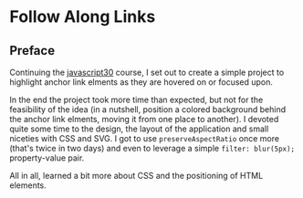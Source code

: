 # Follow Along Links

<!-- Proud result live [right here on codepen]() -->

## Preface

Continuing the [javascript30](https://youtu.be/POP_qri7RA8) course, I set out to create a simple project to highlight anchor link elments as they are hovered on or focused upon.

In the end the project took more time than expected, but not for the feasibility of the idea (in a nutshell, position a colored background behind the anchor link elments, moving it from one place to another). I devoted quite some time to the design, the layout of the application and small niceties with CSS and SVG. I got to use `preserveAspectRatio` once more (that's twice in two days) and even to leverage a simple `filter: blur(5px);` property-value pair.

All in all, learned a bit more about CSS and the positioning of HTML elements.
